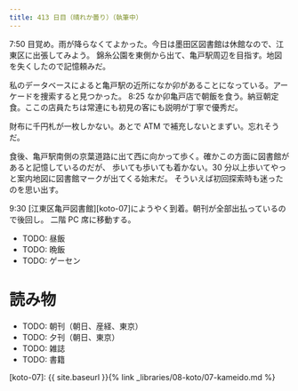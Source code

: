 ```yaml
---
title: 413 日目（晴れか曇り）（執筆中）
---
```


7:50 目覚め。雨が降らなくてよかった。今日は墨田区図書館は休館なので、江東区に出張してみよう。
錦糸公園を東側から出て、亀戸駅周辺を目指す。地図を失くしたので記憶頼みだ。

私のデータベースによると亀戸駅の近所になか卯があることになっている。アーケードを捜索すると見つかった。
8:25 なか卯亀戸店で朝飯を食う。納豆朝定食。ここの店員たちは常連にも初見の客にも説明が丁寧で優秀だ。

財布に千円札が一枚しかない。あとで ATM で補充しないとまずい。忘れそうだ。

食後、亀戸駅南側の京葉道路に出て西に向かって歩く。確かこの方面に図書館があると記憶しているのだが、
歩いても歩いても着かない。30 分以上歩いてやっと案内地図に図書館マークが出てくる始末だ。
そういえば初回探索時も迷ったのを思い出す。

9:30 [江東区亀戸図書館][koto-07]にようやく到着。朝刊が全部出払っているので後回し。
二階 PC 席に移動する。

* TODO: 昼飯
* TODO: 晩飯
* TODO: ゲーセン

# 読み物

* TODO: 朝刊（朝日、産経、東京）
* TODO: 夕刊（朝日、東京）
* TODO: 雑誌
* TODO: 書籍

[koto-07]: {{ site.baseurl }}{% link _libraries/08-koto/07-kameido.md %}
